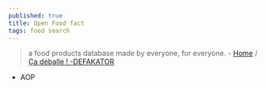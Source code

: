 ```yaml
---
published: true
title: Open Food fact
tags: food search
---
```

> a food products database made by everyone, for everyone. - [Home](https://world.openfoodfacts.org) / [Ça déballe ! -DEFAKATOR](https://www.youtube.com/watch?v=BnP9AbA_kBU)

- AOP